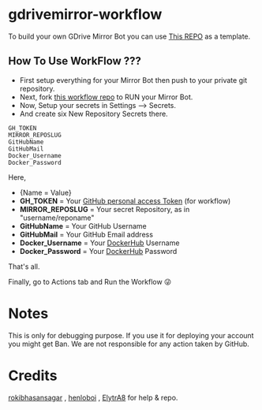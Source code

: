 # gdrivemirror-workflow

To build your own GDrive Mirror Bot you can use [This REPO](https://github.com/lzzy12/python-aria-mirror-bot) as a template.

## How To Use WorkFlow ???

- First setup everything for your Mirror Bot then push to your private git repository.
- Next, fork [this workflow repo](https://github.com/shn999/gdrivemirror-workflow) to RUN your Mirror Bot.
- Now, Setup your secrets in Settings --> Secrets.
- And create six New Repository Secrets there.

```text
GH_TOKEN
MIRROR_REPOSLUG
GitHubName
GitHubMail
Docker_Username
Docker_Password
```

Here,
- {Name = Value}
- **GH_TOKEN** = Your [GitHub personal access Token](https://github.com/settings/tokens) (for workflow)
- **MIRROR_REPOSLUG** = Your secret Repository, as in "username/reponame"
- **GitHubName** = Your GitHub Username
- **GitHubMail** = Your GitHub Email address
- **Docker_Username** = Your [DockerHub](https://hub.docker.com) Username
- **Docker_Password** = Your [DockerHub](https://hub.docker.com) Password

That's all.

Finally, go to Actions tab and Run the Workflow 😜


# Notes 

This is only for debugging purpose. If you use it for deploying your account you might get Ban. We are not responsible for any action taken by GitHub.


# Credits

[rokibhasansagar](https://t.me/fr3akyphantom) , [henloboi](https://t.me/henloboi) , [ElytrA8](https://t.me/ElytrA8) for help & repo.
